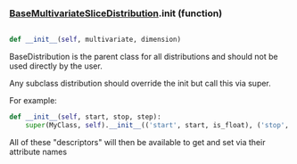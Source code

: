 ### [BaseMultivariateSliceDistribution](BaseMultivariateSliceDistribution.md).__init__ (function)


```py

def __init__(self, multivariate, dimension)

```



BaseDistribution is the parent class for all distributions and should
not be used directly by the user.

Any subclass distribution should override the init but call this via
super.

For example:

```py
def __init__(self, start, stop, step):
    super(MyClass, self).__init__(('start', start, is_float), ('stop', stop, is_float), ('step', step, is_float))
```

All of these "descriptors" will then be available to get and set via
their attribute names


